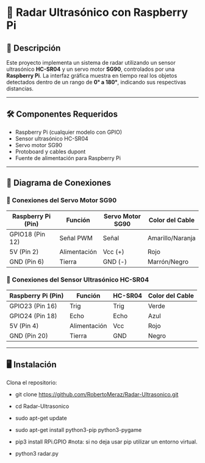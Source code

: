 # 📡 Radar Ultrasónico con Raspberry Pi

## 📝 Descripción

Este proyecto implementa un sistema de radar utilizando un sensor ultrasónico **HC-SR04** y un servo motor **SG90**, controlados por una **Raspberry Pi**. La interfaz gráfica muestra en tiempo real los objetos detectados dentro de un rango de **0° a 180°**, indicando sus respectivas distancias.

---

## 🛠 Componentes Requeridos

- Raspberry Pi (cualquier modelo con GPIO)
- Sensor ultrasónico HC-SR04
- Servo motor SG90
- Protoboard y cables dupont
- Fuente de alimentación para Raspberry Pi

---

## 🔌 Diagrama de Conexiones

### 🔄 Conexiones del Servo Motor SG90

| Raspberry Pi (Pin) | Función     | Servo Motor SG90 | Color del Cable     |
|--------------------|-------------|------------------|---------------------|
| GPIO18 (Pin 12)    | Señal PWM   | Señal            | Amarillo/Naranja    |
| 5V (Pin 2)         | Alimentación| Vcc (+)          | Rojo                |
| GND (Pin 6)        | Tierra      | GND (-)          | Marrón/Negro        |

### 📡 Conexiones del Sensor Ultrasónico HC-SR04

| Raspberry Pi (Pin) | Función     | HC-SR04          | Color del Cable     |
|--------------------|-------------|------------------|---------------------|
| GPIO23 (Pin 16)    | Trig        | Trig             | Verde               |
| GPIO24 (Pin 18)    | Echo        | Echo             | Azul                |
| 5V (Pin 4)         | Alimentación| Vcc              | Rojo                |
| GND (Pin 20)       | Tierra      | GND              | Negro               |

---

## 🖥 Instalación

Clona el repositorio:

- git clone https://github.com/RobertoMeraz/Radar-Ultrasonico.git
- cd Radar-Ultrasonico

- sudo apt-get update
- sudo apt-get install python3-pip python3-pygame
- pip3 install RPi.GPIO #nota: si no deja usar pip utilizar un entorno virtual.

- python3 radar.py

